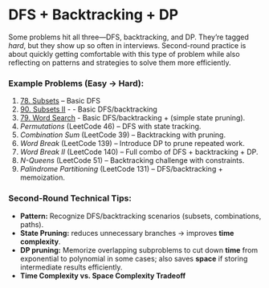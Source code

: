 # DFS + Backtracking + DP

Some problems hit all three—DFS, backtracking, and DP. They’re tagged _hard_, but they show up so often in interviews. Second-round practice is about quickly getting comfortable with this type of problem while also reflecting on patterns and strategies to solve them more efficiently.

### **Example Problems (Easy → Hard):**

1. [78. Subsets](https://leetcode.com/problems/subsets/) – Basic DFS
2. [90. Subsets II](https://leetcode.com/problems/subsets-ii/) - - Basic DFS/backtracking
3. [79. Word Search](https://leetcode.com/problems/word-search/) - Basic DFS/backtracking + (simple state pruning).
4. _Permutations_ (LeetCode 46) – DFS with state tracking.
5. _Combination Sum_ (LeetCode 39) – Backtracking with pruning.
6. _Word Break_ (LeetCode 139) – Introduce DP to prune repeated work.
7. _Word Break II_ (LeetCode 140) – Full combo of DFS + backtracking + DP.
8. _N-Queens_ (LeetCode 51) – Backtracking challenge with constraints.
9. _Palindrome Partitioning_ (LeetCode 131) – DFS/backtracking + memoization.

### **Second-Round Technical Tips:**

* **Pattern:** Recognize DFS/backtracking scenarios (subsets, combinations, paths).
* **State Pruning:** reduces unnecessary branches → improves **time complexity**.
* **DP pruning:** Memorize overlapping subproblems to cut down **time** from exponential to polynomial in some cases; also saves **space** if storing intermediate results efficiently.
* **Time Complexity vs. Space Complexity Tradeoff**
